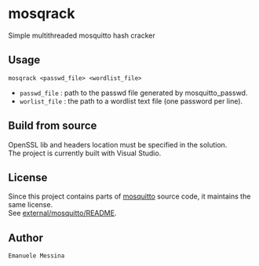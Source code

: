 # mosqrack
Simple multithreaded mosquitto hash cracker

## Usage

`mosqrack <passwd_file> <wordlist_file>`

- `passwd_file` : path to the passwd file generated by mosquitto_passwd.
- `worlist_file` : the path to a wordlist text file (one password per line).

## Build from source

OpenSSL lib and headers location must be specified in the solution.
\
The project is currently built with Visual Studio.

## License

Since this project contains parts of [mosquitto](https://github.com/eclipse/mosquitto) source code, it maintains the same license.
\
See [external/mosquitto/README](mosqrack/external/mosquitto/README).

## Author

	Emanuele Messina